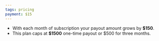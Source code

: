 ```yaml
---
tags: pricing
payment: $15
---
```


* With each month of subscription your payout amount grows by **$150**.
* This plan caps at **$1500** one-time payout or $500 for three months.
